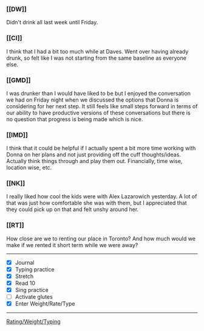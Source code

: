 ### [[DW]]
Didn't drink all last week until Friday.

### [[CI]]
I think that I had a bit too much while at Daves. Went over having already drunk, so felt like I was not starting from the same baseline as everyone else.

### [[GMD]]
I was drunker than I would have liked to be but I enjoyed the conversation we had on Friday night when we discussed the options that Donna is considering for her next step. It still feels like small steps forward in terms of our ability to have productive versions of these conversations but there is no question that progress is being made which is nice.

### [[IMD]]
I think that it could be helpful if I actually spent a bit more time working with Donna on her plans and not just providing off the cuff thoughts/ideas. Actually think things through and play them out. Financially, time wise, location wise, etc.

### [[NK]]
I really liked how cool the kids were with Alex Lazarowich yesterday. A lot of that was just how comfortable she was with them, but I appreciated that they could pick up on that and felt unshy around her.

### [[RT]]
How close are we to renting our place in Toronto? And how much would we make if we rented it short term while we were away?

---
- [x] Journal
- [x] Typing practice
- [x] Stretch
- [x] Read 10
- [x] Sing practice
- [ ] Activate glutes
- [x] Enter Weight/Rate/Type
---

[Rating/Weight/Typing](https://docs.google.com/spreadsheets/d/1p6cinTqipnxyiSCgPBAWp2cAHA5q6P0NL58bNCxedCY/edit#gid=0)
